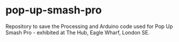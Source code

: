 # pop-up-smash-pro
Repository to save the Processing and Arduino code used for Pop Up Smash Pro - exhibited at The Hub, Eagle Wharf, London SE.
